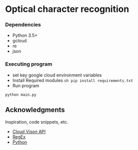 # Optical character recognition 

### Dependencies

* Python 3.5+
* gcloud  
* re
* json

### Executing program

* set key google cloud environment variables
* Install Required modules ```sh pip install requirements.txt ```
* Run program


```
python main.py
```


## Acknowledgments

Inspiration, code snippets, etc.
* [Cloud Vison API](https://cloud.google.com/vision/docs/ocr)
* [RegEx](https://docs.python.org/2/library/re.html)
* [Python](https://docs.python.org)
